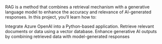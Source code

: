 RAG is a method that combines a retrieval mechanism with a generative language model to enhance the accuracy and relevance of AI-generated responses. In this project, you’ll learn how to:

Integrate Azure OpenAI into a Python-based application.
Retrieve relevant documents or data using a vector database.
Enhance generative AI outputs by combining retrieved data with model-generated responses
